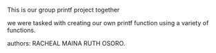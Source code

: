 This is our group printf project together

we were tasked with creating our own printf function using a variety of functions.

authors:
RACHEAL MAINA
RUTH OSORO.
